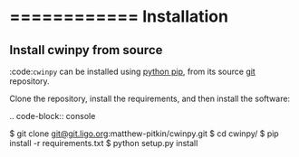 ============
Installation
============

Install cwinpy from source
-------------------------

:code:`cwinpy` can be installed using [python pip](https://packaging.python.org/tutorials/installing-packages/#use-pip-for-installing),
from its source [git](https://git-scm.com/) repository.

Clone the repository, install the requirements, and then install the software:

.. code-block:: console

   $ git clone git@git.ligo.org:matthew-pitkin/cwinpy.git
   $ cd cwinpy/
   $ pip install -r requirements.txt
   $ python setup.py install
